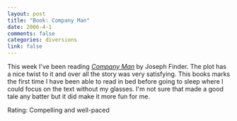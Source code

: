 ```yaml
--- 
layout: post
title: "Book: Company Man"
date: 2006-4-1
comments: false
categories: diversions
link: false
---
```

This week I've been reading <i><a href="http://www.amazon.com/gp/product/0312939426/sr=8-1/qid=1143898390/ref=pd_bbs_1/103-1777557-8386232?%5Fencoding=UTF8" title="Company Man">Company Man</a></i> by Joseph Finder. The plot has a nice twist to it  and over all the story was very satisfying. This books marks the first time I have been able to read in bed before going to sleep where I could focus on the text without my glasses. I'm not sure that made a good tale any batter but it did make it more fun for me.

Rating: Compelling and well-paced
